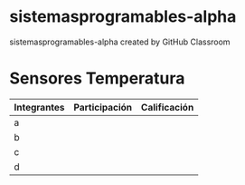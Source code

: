 # sistemasprogramables-alpha
sistemasprogramables-alpha created by GitHub Classroom

# Sensores Temperatura



| Integrantes | Participación | Calificación |
|-------------|----------------|--------------|
| a           |                |              |
| b           |                |              |
| c           |                |              |
| d           |                |              |

